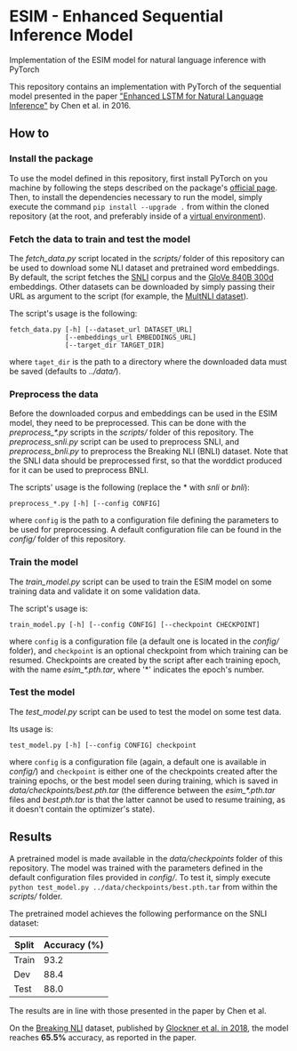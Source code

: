 # ESIM - Enhanced Sequential Inference Model
Implementation of the ESIM model for natural language inference with PyTorch

This repository contains an implementation with PyTorch of the sequential model presented in the paper 
["Enhanced LSTM for Natural Language Inference"](https://arxiv.org/pdf/1609.06038.pdf) by Chen et al. in 2016.

## How to
### Install the package
To use the model defined in this repository, first install PyTorch on you machine by following the steps described on the
package's [official page](https://pytorch.org/get-started/locally/). Then, to install the dependencies necessary to run
the model, simply execute the command `pip install --upgrade .` from within the cloned repository (at the root, and preferably
inside of a [virtual environment](https://docs.python.org/3/tutorial/venv.html)).

### Fetch the data to train and test the model
The *fetch_data.py* script located in the *scripts/* folder of this repository can be used to download some NLI dataset and
pretrained word embeddings. By default, the script fetches the [SNLI](https://nlp.stanford.edu/projects/snli/) corpus and
the [GloVe 840B 300d](https://nlp.stanford.edu/projects/glove/) embeddings. Other datasets can be downloaded by simply passing
their URL as argument to the script (for example, the [MultNLI dataset](https://www.nyu.edu/projects/bowman/multinli/)).

The script's usage is the following:
```
fetch_data.py [-h] [--dataset_url DATASET_URL]
              [--embeddings_url EMBEDDINGS_URL]
              [--target_dir TARGET_DIR]
```
where `taget_dir` is the path to a directory where the downloaded data must be saved (defaults to *../data/*).

### Preprocess the data
Before the downloaded corpus and embeddings can be used in the ESIM model, they need to be preprocessed. This can be done with
the *preprocess_\*.py* scripts in the *scripts/* folder of this repository. The *preprocess_snli.py* script can be used to 
preprocess SNLI, and *preprocess_bnli.py* to preprocess the Breaking NLI (BNLI) dataset. Note that the SNLI data should be 
preprocessed first, so that the worddict produced for it can be used to preprocess BNLI.

The scripts' usage is the following (replace the \* with *snli* or *bnli*):
```
preprocess_*.py [-h] [--config CONFIG]
```
where `config` is the path to a configuration file defining the parameters to be used for preprocessing. A default configuration
file can be found in the *config/* folder of this repository.

### Train the model
The *train_model.py* script can be used to train the ESIM model on some training data and validate it on some validation data.

The script's usage is:
```
train_model.py [-h] [--config CONFIG] [--checkpoint CHECKPOINT]
```
where `config` is a configuration file (a default one is located in the *config/* folder), and `checkpoint` is an optional
checkpoint from which training can be resumed. Checkpoints are created by the script after each training epoch, with the name
*esim_\*.pth.tar*, where '\*' indicates the epoch's number.

### Test the model
The *test_model.py* script can be used to test the model on some test data.

Its usage is:
```
test_model.py [-h] [--config CONFIG] checkpoint
```
where `config` is a configuration file (again, a default one is available in *config/*) and `checkpoint` is either one of the 
checkpoints created after the training epochs, or the best model seen during training, which is saved in 
*data/checkpoints/best.pth.tar* (the difference between the *esim_\*.pth.tar* files and *best.pth.tar* is that the latter cannot
be used to resume training, as it doesn't contain the optimizer's state).

## Results
A pretrained model is made available in the *data/checkpoints* folder of this repository. The model was trained with the
parameters defined in the default configuration files provided in *config/*.
To test it, simply execute `python test_model.py ../data/checkpoints/best.pth.tar` from within the *scripts/* folder.

The pretrained model achieves the following performance on the SNLI dataset:

| Split | Accuracy (%) |
|-------|--------------|
| Train |     93.2     |
| Dev   |     88.4     |
| Test  |     88.0     |

The results are in line with those presented in the paper by Chen et al.

On the [Breaking NLI](https://github.com/BIU-NLP/Breaking_NLI) dataset, published by [Glockner et al. in 2018](https://arxiv.org/pdf/1805.02266.pdf), the model reaches **65.5%** accuracy, as reported in the paper.
